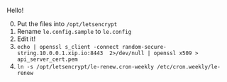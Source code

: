 Hello!


0. Put the files into `/opt/letsencrypt` 
1. Rename `le.config.sample` to `le.config`
2. Edit it!
3. ```echo | openssl s_client -connect random-secure-string.10.0.0.1.xip.io:8443  2>/dev/null | openssl x509 > api_server_cert.pem```
4. ```ln -s /opt/letsencrypt/le-renew.cron-weekly /etc/cron.weekly/le-renew```

